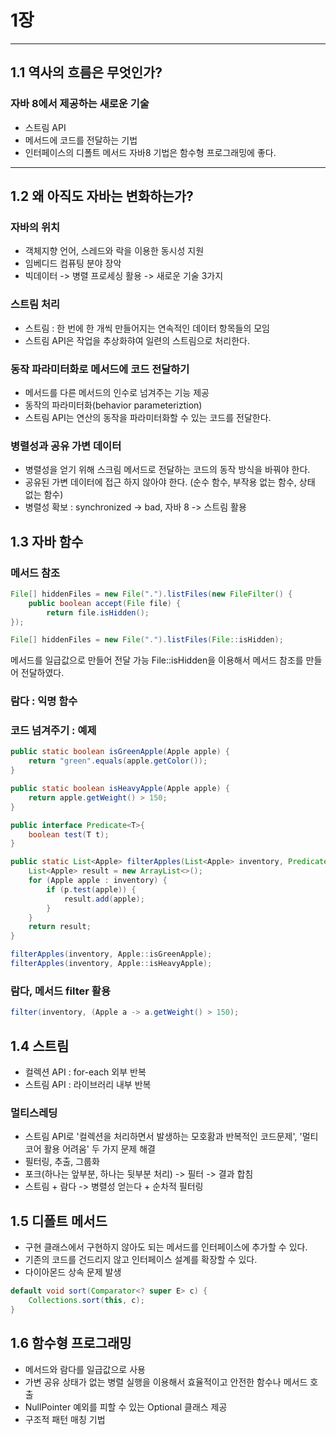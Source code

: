 # 1장
---

## 1.1 역사의 흐름은 무엇인가?

### 자바 8에서 제공하는 새로운 기술
- 스트림 API
- 메서드에 코드를 전달하는 기법
- 인터페이스의 디폴트 메서드
자바8 기법은 함수형 프로그래밍에 좋다.
---

## 1.2 왜 아직도 자바는 변화하는가?

###  자바의 위치
- 객체지향 언어, 스레드와 락을 이용한 동시성 지원
- 임베디드 컴퓨팅 분야 장악
- 빅데이터 -> 병렬 프로세싱 활용 -> 새로운 기술 3가지

### 스트림 처리
- 스트림 : 한 번에 한 개씩 만들어지는 연속적인 데이터 항목들의 모임
- 스트림 API은 작업을 추상화햐여 일련의 스트림으로 처리한다.

### 동작 파라미터화로 메서드에 코드 전달하기
- 메서드를 다른 메서드의 인수로 넘겨주는 기능 제공
- 동작의 파라미터화(behavior parameteriztion)
- 스트림 API는 연산의 동작을 파라미터화할 수 있는 코드를 전달한다.

### 병렬성과 공유 가변 데이터
- 병렬성을 얻기 위해 스크림 메서드로 전달하는 코드의 동작 방식을 바꿔야 한다.
- 공유된 가변 데이터에 접근 하지 않아야 한다. (순수 함수, 부작용 없는 함수, 상태 없는 함수)
- 병렬성 확보 : synchronized -> bad, 자바 8 -> 스트림 활용

## 1.3 자바 함수

### 메서드 참조

```java
File[] hiddenFiles = new File(".").listFiles(new FileFilter() {
    public boolean accept(File file) {
        return file.isHidden();
});
```

```java
File[] hiddenFiles = new File(".").listFiles(File::isHidden);
```

메서드를 일급값으로 만들어 전달 가능
File::isHidden을 이용해서 메서드 참조를 만들어 전달하였다.

### 람다 : 익명 함수

### 코드 넘겨주기 : 예제

```java
public static boolean isGreenApple(Apple apple) {
    return "green".equals(apple.getColor());
}

public static boolean isHeavyApple(Apple apple) {
    return apple.getWeight() > 150;
}

public interface Predicate<T>{
    boolean test(T t);
}

public static List<Apple> filterApples(List<Apple> inventory, Predicate<Apple> p) {
    List<Apple> result = new ArrayList<>();
    for (Apple apple : inventory) {
        if (p.test(apple)) {
            result.add(apple);
        }
    }
    return result;
}

filterApples(inventory, Apple::isGreenApple);
filterApples(inventory, Apple::isHeavyApple);
```

### 람다, 메서드 filter 활용
```java
filter(inventory, (Apple a -> a.getWeight() > 150);
```

## 1.4 스트림
- 컬렉션 API : for-each 외부 반복
- 스트림 API : 라이브러리 내부 반복

### 멀티스레딩
- 스트림 API로 '컬렉션을 처리하면서 발생하는 모호홤과 반복적인 코드문제', '멀티코어 활용 어려움' 두 가지 문제 해결
- 필터링, 추출, 그룹화
- 포크(하나는 앞부분, 하나는 뒷부분 처리) -> 필터 -> 결과 합침
- 스트림 + 람다 -> 병렬성 얻는다 + 순차적 필터링

## 1.5 디폴트 메서드
- 구현 클래스에서 구현하지 않아도 되는 메서드를 인터페이스에 추가할 수 있다.
- 기존의 코드를 건드리지 않고 인터페이스 설계를 확장할 수 있다.
- 다이아몬드 상속 문제 발생

```java
default void sort(Comparator<? super E> c) {
    Collections.sort(this, c);
}
```

## 1.6 함수형 프로그래밍
- 메서드와 람다를 일급값으로 사용
- 가변 공유 상태가 없는 병렬 실행을 이용해서 효율적이고 안전한 함수나 메서드 호출
- NullPointer 예외를 피할 수 있는 Optional<T> 클래스 제공
- 구조적 패턴 매칭 기법
